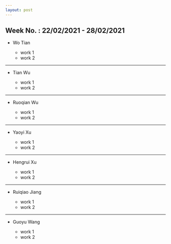 ```yaml
---
layout: post
---
```


## Week No. : 22/02/2021 - 28/02/2021

- Wo Tian

  - work 1
  - work 2

<hr class="hr-dotted">

- Tian Wu

  - work 1
  - work 2

<hr class="hr-dotted">

- Ruoqian Wu

  - work 1
  - work 2

<hr class="hr-dotted">

- Yaoyi Xu

  - work 1
  - work 2

<hr class="hr-dotted">

- Hengrui Xu

  - work 1
  - work 2

<hr class="hr-dotted">

- Ruiqiao Jiang

  - work 1
  - work 2

<hr class="hr-dotted">

- Guoyu Wang

  - work 1
  - work 2
